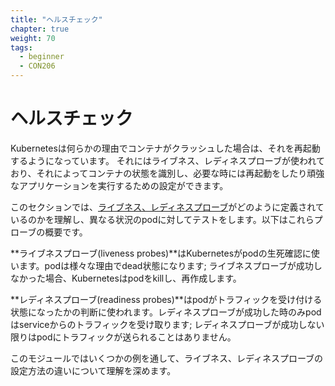 ```yaml
---
title: "ヘルスチェック"
chapter: true
weight: 70
tags:
  - beginner
  - CON206
---
```


<!--
# Health Checks
-->
# ヘルスチェック

<!--
By default, Kubernetes will restart a container if it crashes for any reason. It uses Liveness and Readiness probes which can be configured for running a robust application by identifying the healthy containers to send traffic to and restarting the ones when required.
-->
Kubernetesは何らかの理由でコンテナがクラッシュした場合は、それを再起動するようになっています。
それにはライブネス、レディネスプローブが使われており、それによってコンテナの状態を識別し、必要な時には再起動をしたり頑強なアプリケーションを実行するための設定ができます。

<!--
In this section, we will understand how [liveness and readiness probes](https://kubernetes.io/docs/tasks/configure-pod-container/configure-liveness-readiness-probes/) are defined and test the same against different states of a pod. Below is the high level description of how these probes work.
-->
このセクションでは、[ライブネス、レディネスプローブ](https://kubernetes.io/docs/tasks/configure-pod-container/configure-liveness-readiness-probes/)がどのように定義されているのかを理解し、異なる状況のpodに対してテストをします。以下はこれらプローブの概要です。

<!--
**Liveness probes** are used in Kubernetes to know when a pod is alive or dead. A pod can be in a dead state for a variety of reasons; Kubernetes will kill and recreate the pod when a liveness probe does not pass.
-->
**ライブネスプローブ(liveness probes)**はKubernetesがpodの生死確認に使います。podは様々な理由でdead状態になります; ライブネスプローブが成功しなかった場合、Kubernetesはpodをkillし、再作成します。

<!--
**Readiness probes** are used in Kubernetes to know when a pod is ready to serve traffic. Only when the readiness probe passes will a pod receive traffic from the service; if a readiness probe fails traffic will not be sent to the pod.
-->
**レディネスプローブ(readiness probes)**はpodがトラフィックを受け付ける状態になったかの判断に使われます。レディネスプローブが成功した時のみpodはserviceからのトラフィックを受け取ります; レディネスプローブが成功しない限りはpodにトラフィックが送られることはありません。

<!--
We will review some examples in this module to understand different options for configuring liveness and readiness probes.
-->
このモジュールではいくつかの例を通して、ライブネス、レディネスプローブの設定方法の違いについて理解を深めます。
